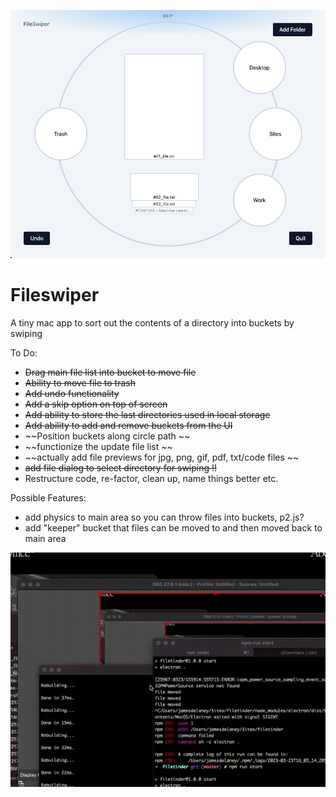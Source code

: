 ![Fileswiper](https://github.com/jamesdelaneyie/fileswiper/blob/master/progress_gifs/fileswiper-progress-1.png)

# Fileswiper

A tiny mac app to sort out the contents of a directory into buckets by swiping

To Do:
- ~~Drag main file list into bucket to move file~~
- ~~Ability to move file to trash~~
- ~~Add undo functionality~~
- ~~Add a skip option on top of screen~~
- ~~Add ability to store the last directories used in local storage~~
- ~~Add ability to add and remove buckets from the UI~~
- ~~Position buckets along circle path ~~
- ~~functionize the update file list ~~
- ~~actually add file previews for jpg, png, gif, pdf, txt/code files ~~
- ~~add file dialog to select directory for swiping !!~~ 
- Restructure code, re-factor, clean up, name things better etc. 

Possible Features:
- add physics to main area so you can throw files into buckets, p2.js?
- add "keeper" bucket that files can be moved to and then moved back to main area


![Fileswiper](https://github.com/jamesdelaneyie/fileswiper/blob/master/progress_gifs/fileswiper.gif)
